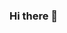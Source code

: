 ### Hi there 👋

<!--
**niroshini/niroshini** is a ✨ _special_ ✨ repository because its `README.md` (this file) appears on your GitHub profile.

Here are some ideas to get you started:

- 🔭 I’m currently working on ...
- 🌱 I’m currently learning ...
- 👯 I’m looking to collaborate on crowd-enabled computing, mobile edge & fog
- 🤔 I’m looking for help with ...
- 💬 Ask me about ...
- 📫 How to reach me: http://nfernando.org/
- 😄 Pronouns: ...
- ⚡ Fun fact: ...
-->
